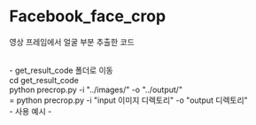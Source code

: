 # Facebook_face_crop
영상 프레임에서 얼굴 부분 추출한 코드

</br>
- get_result_code 폴더로 이동
</br>
cd get_result_code
</br>
python precrop.py -i "../images/" -o "../output/"
</br>
= python precrop.py -i "input 이미지 디렉토리" -o "output 디렉토리"
</br>
- 사용 예시 -

